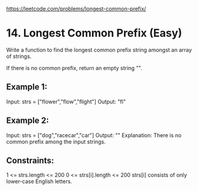 https://leetcode.com/problems/longest-common-prefix/

# 14. Longest Common Prefix (Easy)

Write a function to find the longest common prefix string amongst an array of strings.

If there is no common prefix, return an empty string "".

## Example 1:

Input: strs = ["flower","flow","flight"]
Output: "fl"

## Example 2:

Input: strs = ["dog","racecar","car"]
Output: ""
Explanation: There is no common prefix among the input strings.

## Constraints:

1 <= strs.length <= 200
0 <= strs[i].length <= 200
strs[i] consists of only lower-case English letters.
